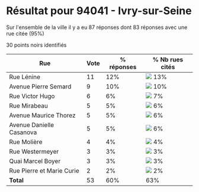# Résultat pour 94041 - Ivry-sur-Seine

Sur l'ensemble de la ville il y a eu 87 réponses dont 83 réponses avec une rue citée (95%)

30 points noirs identifiés

| Rue | Vote | % réponses | % Nb rues cités|
|-----|------|------------|----------------|
| Rue Lénine | 11 | 12% | <img src="../../img/bar_13.gif" />&nbsp;13%|
| Avenue Pierre Semard | 9 | 10% | <img src="../../img/bar_10.gif" />&nbsp;10%|
| Rue Victor Hugo | 6 | 6% | <img src="../../img/bar_7.gif" />&nbsp;7%|
| Rue Mirabeau | 5 | 5% | <img src="../../img/bar_6.gif" />&nbsp;6%|
| Avenue Maurice Thorez | 5 | 5% | <img src="../../img/bar_6.gif" />&nbsp;6%|
| Avenue Danielle Casanova | 5 | 5% | <img src="../../img/bar_6.gif" />&nbsp;6%|
| Rue Molière | 4 | 4% | <img src="../../img/bar_4.gif" />&nbsp;4%|
| Rue Westermeyer | 3 | 3% | <img src="../../img/bar_3.gif" />&nbsp;3%|
| Quai Marcel Boyer | 3 | 3% | <img src="../../img/bar_3.gif" />&nbsp;3%|
| Rue Pierre et Marie Curie | 2 | 2% | <img src="../../img/bar_2.gif" />&nbsp;2%|
| **Total** | 53 | 60% | 63%|
